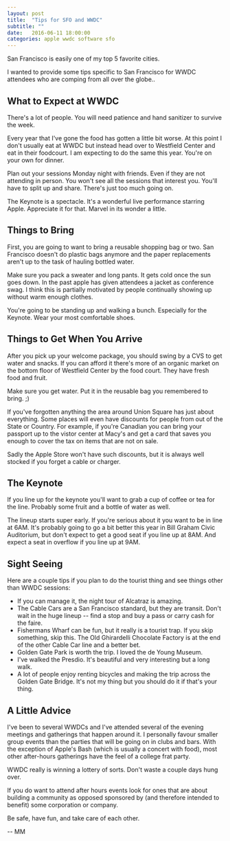 ```yaml
---
layout: post
title:  "Tips for SFO and WWDC"
subtitle: ""
date:   2016-06-11 18:00:00
categories: apple wwdc software sfo
---
```


San Francisco is easily one of my top 5 favorite cities.

I wanted to provide some tips specific to San Francisco for WWDC attendees who are comping from
all over the globe..

## What to Expect at WWDC ##

There's a lot of people. You will need patience and hand sanitizer to survive the week.

Every year that I've gone the food has gotten a little bit worse. At this point I don't usually
eat at WWDC but instead head over to Westfield Center and eat in their foodcourt. I am expecting
to do the same this year. You're on your own for dinner.

Plan out your sessions Monday night with friends. Even if they are not attending in person.
You won't see all the sessions that interest you. You'll have to split up and share. There's
just too much going on.

The Keynote is a spectacle. It's a wonderful live performance starring Apple. Appreciate it
for that. Marvel in its wonder a little.

## Things to Bring ##

First, you are going to want to bring a reusable shopping bag or two. San Francisco doesn't do
plastic bags anymore and the paper replacements aren't up to the task of hauling bottled water.

Make sure you pack a sweater and long pants. It gets cold once the sun goes down.
In the past apple has given attendees a jacket as conference swag. I think this is partially
motivated by people continually showing up without warm enough clothes.

You're going to be standing up and walking a bunch. Especially for the Keynote. Wear your most
comfortable shoes.

## Things to Get When You Arrive ##

After you pick up your welcome package, you should swing by a CVS to get water and snacks.
If you can afford it there's more of an organic market on the bottom floor of Westfield Center
by the food court. They have fresh food and fruit.

Make sure you get water. Put it in the reusable bag you remembered to bring. ;)

If you've forgotten anything the area around Union Square has just about everything. Some places
will even have discounts for people from out of the State or Country. For example, if you're
Canadian you can bring your passport up to the vistor center at Macy's and get a card that saves
you enough to cover the tax on items that are not on sale.

Sadly the Apple Store won't have such discounts, but it is always well stocked if you forget a
cable or charger.

## The Keynote ##

If you line up for the keynote you'll want to grab a cup of coffee or tea for the line.
Probably some fruit and a bottle of water as well.

The lineup starts super early. If you're serious about it you want to be in line at 6AM.
It's probably going to go a bit better this year in Bill Graham Civic Auditorium, but don't expect
to get a good seat if you line up at 8AM. And expect a seat in overflow if you line up at 9AM.

## Sight Seeing ##

Here are a couple tips if you plan to do the tourist thing and see things other than WWDC sessions:

 - If you can manage it, the night tour of Alcatraz is amazing.
 - The Cable Cars are a San Francisco standard, but they are transit. Don't wait in the huge lineup -- find a stop and buy a pass or carry cash for the faire.
 - Fishermans Wharf can be fun, but it really is a tourist trap. If you skip something, skip this. The Old Ghirardelli Chocolate Factory is at the end of the other Cable Car line and a better bet.
 - Golden Gate Park is worth the trip. I loved the de Young Museum.
 - I've walked the Presdio. It's beautiful and very interesting but a long walk.
 - A lot of people enjoy renting bicycles and making the trip across the Golden Gate Bridge. It's not my thing but you should do it if that's your thing.

## A Little Advice ##

I've been to several WWDCs and I've attended several of the evening meetings and gatherings that
happen around it. I personally favour smaller group events than the parties that will be going on
in clubs and bars. With the exception of Apple's Bash (which is usually a concert with food), most
other after-hours gatherings have the feel of a college frat party.

WWDC really is winning a lottery of sorts. Don't waste a couple days hung over.

If you do want to attend after hours events look for ones that are about building a community as
opposed sponsored by (and therefore intended to benefit) some corporation or company.

Be safe, have fun, and take care of each other.

-- MM
